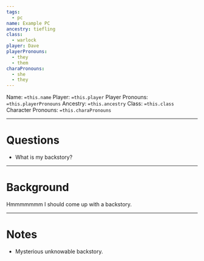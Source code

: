 ```yaml
---
tags:
  - pc
name: Example PC
ancestry: tiefling
class:
  - warlock
player: Dave
playerPronouns:
  - they
  - them
charaPronouns:
  - she
  - they
---
```

Name: `=this.name`
Player: `=this.player`
Player Pronouns: `=this.playerPronouns`
Ancestry: `=this.ancestry`
Class: `=this.class`
Character Pronouns: `=this.charaPronouns`


---
# Questions
- What is my backstory?

---
# Background
Hmmmmmmm I should come up with a backstory.

---
# Notes
- Mysterious unknowable backstory.

